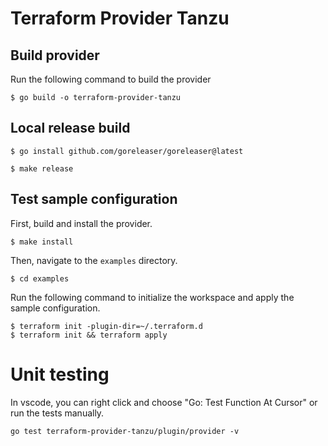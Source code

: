 # Terraform Provider Tanzu

## Build provider

Run the following command to build the provider

```shell
$ go build -o terraform-provider-tanzu
```

## Local release build

```shell
$ go install github.com/goreleaser/goreleaser@latest
```

```shell
$ make release
```

## Test sample configuration

First, build and install the provider.

```shell
$ make install
```

Then, navigate to the `examples` directory. 

```shell
$ cd examples
```

Run the following command to initialize the workspace and apply the sample configuration.

```shell
$ terraform init -plugin-dir=~/.terraform.d
$ terraform init && terraform apply
```

# Unit testing
In vscode, you can right click and choose "Go: Test Function At Cursor" or run the tests manually.
```
go test terraform-provider-tanzu/plugin/provider -v
```

